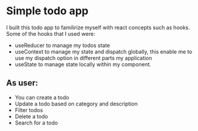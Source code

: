 # Simple todo app

I built this todo app to familirize myself with react concepts such as hooks. Some of the hooks that I used were:
* useReducer to manage my todos state
* useContext to manage my state and dispatch globally, this enable me to use my dispatch option in different parts my application
* useState to manage state locally within my component.
  
## As user:
* You can create a todo
* Update a todo based on category and description
* Filter todos
* Delete a todo
* Search for a todo
